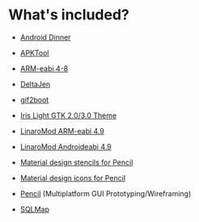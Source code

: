 What's included?
================

- [Android Dinner](https://github.com/NemesisRE/dinner)

- [APKTool](https://github.com/iBotPeaches/Apktool)

- [ARM-eabi 4-8](https://android.googlesource.com/platform/prebuilts/gcc/linux-x86/arm/arm-eabi-4.8)

- [DeltaJen](https://github.com/CyboLabs/DeltaJen)

- [gif2boot](https://github.com/abielzuliom/gif2boot)

- [Iris Light GTK 2.0/3.0 Theme](https://github.com/xyl0n/iris-light)

- [LinaroMod ARM-eabi 4.9](https://github.com/hyper-toolchains/LinaroMod-arm-eabi-4.9)

- [LinaroMod Androideabi 4.9](https://github.com/hyper-toolchains/LinaroMod-androideabi-4.9)

- [Material design stencils for Pencil](https://github.com/nathanielw/Android-Lollipop-Pencil-Stencils)

- [Material design icons for Pencil](https://github.com/nathanielw/Material-Icons-for-Pencil)

- [Pencil](https://github.com/prikhi/pencil) (Multiplatform GUI Prototyping/Wireframing)

- [SQLMap](https://github.com/sqlmapproject/sqlmap)
